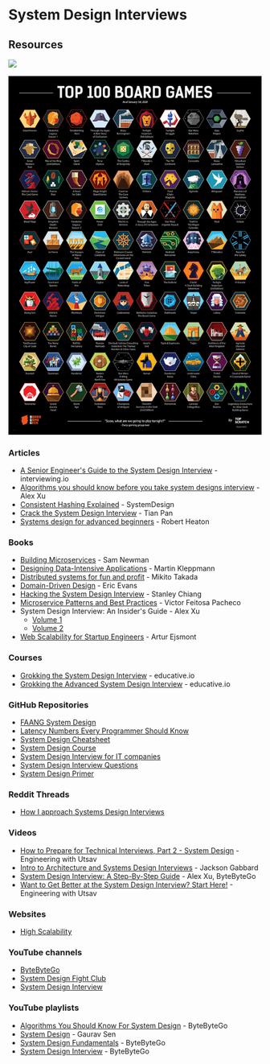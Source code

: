# System Design Interviews

## Resources

![](https://bucketeer-e05bbc84-baa3-437e-9518-adb32be77984.s3.amazonaws.com/public/images/fdbcc119-8f5d-4d27-9a4b-2c8bde82b537\_4026x8030.jpeg)

![](../../.gitbook/assets/immagine.png)

### Articles

* [A Senior Engineer's Guide to the System Design Interview](https://interviewing.io/guides/system-design-interview) - interviewing.io
* [Algorithms you should know before you take system designs interview](https://blog.bytebytego.com/p/algorithms-you-should-know-before) - Alex Xu
* [Consistent Hashing Explained](https://systemdesign.one/consistent-hashing-explained/) - SystemDesign
* [Crack the System Design Interview](https://tianpan.co/notes/2016-02-13-crack-the-system-design-interview) - Tian Pan
* [Systems design for advanced beginners](https://robertheaton.com/2020/04/06/systems-design-for-advanced-beginners/) - Robert Heaton

### Books

* [Building Microservices](https://smile.amazon.co.uk/Building-Microservices-Second-Sam-Newman/dp/1492034029/) - Sam Newman
* [Designing Data-Intensive Applications](https://smile.amazon.co.uk/Designing-Data-Intensive-Applications-Reliable-Maintainable/dp/1449373321/) - Martin Kleppmann
* [Distributed systems for fun and profit](http://book.mixu.net/distsys/index.html) - Mikito Takada
* [Domain-Driven Design](https://smile.amazon.co.uk/Domain-Driven-Design-Tackling-Complexity-Software/dp/0321125215/) - Eric Evans
* [Hacking the System Design Interview](https://www.amazon.co.uk/dp/B0B7QHRK5Q) - Stanley Chiang
* [Microservice Patterns and Best Practices](https://smile.amazon.co.uk/Microservice-Patterns-Best-Practices-microservices/dp/1788474031/) - Victor Feitosa Pacheco
* System Design Interview: An Insider's Guide - Alex Xu
  * [Volume 1](https://smile.amazon.co.uk/dp/B08B35X2ND)
  * [Volume 2](https://smile.amazon.co.uk/dp/1736049119/)
* [Web Scalability for Startup Engineers](https://smile.amazon.co.uk/Scalability-Startup-Engineers-Artur-Ejsmont/dp/0071843655/) - Artur Ejsmont

### Courses

* [Grokking the System Design Interview](https://www.educative.io/courses/grokking-the-system-design-interview) - educative.io
* [Grokking the Advanced System Design Interview](https://www.educative.io/courses/grokking-adv-system-design-intvw) - educative.io

### GitHub Repositories

* [FAANG System Design](https://github.com/neerazz/faang-system-design)
* [Latency Numbers Every Programmer Should Know](https://gist.github.com/jboner/2841832)
* [System Design Cheatsheet](https://gist.github.com/vasanthk/485d1c25737e8e72759f)
* [System Design Course](https://github.com/karanpratapsingh/system-design)
* [System Design Interview for IT companies](https://github.com/checkcheckzz/system-design-interview)
* [System Design Interview Questions](https://github.com/sid24rane/System-Design-Interview-Questions)
* [System Design Primer](https://github.com/donnemartin/system-design-primer)

### Reddit Threads

* [How I approach Systems Design Interviews](https://www.reddit.com/r/ExperiencedDevs/comments/s5sw1h/how\_i\_approach\_systems\_design\_interviews/)

### Videos

* [How to Prepare for Technical Interviews, Part 2 - System Design](https://www.youtube.com/watch?v=9N2S3JZffeg) - Engineering with Utsav
* [Intro to Architecture and Systems Design Interviews](https://www.youtube.com/watch?v=ZgdS0EUmn70) - Jackson Gabbard
* [System Design Interview: A Step-By-Step Guide](https://www.youtube.com/watch?v=i7twT3x5yv8) - Alex Xu, ByteByteGo
* [Want to Get Better at the System Design Interview? Start Here!](https://www.youtube.com/watch?v=XxB1BCuvu9A) - Engineering with Utsav

### Websites

* [High Scalability](http://highscalability.com/)

### YouTube channels

* [ByteByteGo](https://www.youtube.com/@ByteByteGo/videos)
* [System Design Fight Club](https://www.youtube.com/channel/UC5\_QAB65IbajYkL6hzoY-gg/videos)
* [System Design Interview](https://www.youtube.com/c/SystemDesignInterview/videos)

### YouTube playlists

* [Algorithms You Should Know For System Design](https://www.youtube.com/playlist?list=PLCRMIe5FDPsdSsAdVfub8OCVeFi-5m06O) - ByteByteGo
* [System Design](https://www.youtube.com/playlist?list=PLMCXHnjXnTnvo6alSjVkgxV-VH6EPyvoX) - Gaurav Sen
* [System Design Fundamentals](https://www.youtube.com/playlist?list=PLCRMIe5FDPse7NNmQP5UziLjXjkHW3gqA) - ByteByteGo
* [System Design Interview](https://www.youtube.com/playlist?list=PLCRMIe5FDPseVvwzRiCQBmNOVUIZSSkP8) - ByteByteGo
